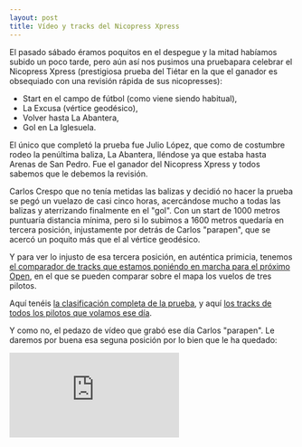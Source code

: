 ```yaml
---
layout: post
title: Vídeo y tracks del Nicopress Xpress
---
```


El pasado sábado éramos poquitos en el despegue y la mitad habíamos subido un poco tarde, pero aún así nos pusimos una pruebapara celebrar el Nicopress Xpress (prestigiosa prueba del Tiétar en la que el ganador es obsequiado con una revisión rápida de sus nicopresses):

- Start en el campo de fútbol (como viene siendo habitual),
- La Excusa (vértice geodésico),
- Volver hasta La Abantera,
- Gol en La Iglesuela.

El único que completó la prueba fue Julio López, que como de costumbre rodeo la penúltima baliza, La Abantera, lléndose ya que estaba hasta Arenas de San Pedro. Fue el ganador del Nicopress Xpress y todos sabemos que le debemos la revisión.

Carlos Crespo que no tenía metidas las balizas y decidió no hacer la prueba se pegó un vuelazo de casi cinco horas, acercándose mucho a todas las balizas y aterrizando finalmente en el "gol". Con un start de 1000 metros puntuaría distancia mínima, pero si lo subimos a 1600 metros quedaría en tercera posición, injustamente por detrás de Carlos "parapen", que se acercó un poquito más que el al vértice geodésico.

Y para ver lo injusto de esa tercera posición, en auténtica primicia, tenemos <a target="_blank" href="tracks/2012/nicopress_express.html">el comparador de tracks que estamos poniéndo en marcha para el próximo Open</a>, en el que se pueden comparar sobre el mapa los vuelos de tres pilotos.

Aquí tenéis <a target="_blank" href="resultados/2012/nicopress_express.html" title="Pincha para ver la clasificación">la clasificación completa de la prueba</a>, y aquí <a target="_blank" href="tracks/2012/nicopress_express.zip" title="Pincha para bajarte todos los tracks">los tracks de todos los pilotos que volamos ese día</a>.

Y como no, el pedazo de vídeo que grabó ese día Carlos "parapen". Le daremos por buena esa seguna posición por lo bien que le ha quedado:

<iframe src="http://www.youtube.com/embed/qKLz2PFyyVs" frameborder="0" allowfullscreen="allowfullscreen">
</iframe>

